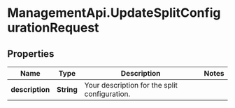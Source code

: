 # ManagementApi.UpdateSplitConfigurationRequest

## Properties

Name | Type | Description | Notes
------------ | ------------- | ------------- | -------------
**description** | **String** | Your description for the split configuration. | 


